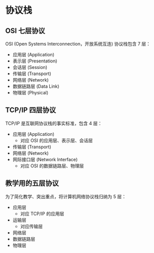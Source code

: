 # 协议栈

## OSI 七层协议

OSI (Open Systems Interconnection，开放系统互连) 协议栈包含 7 层：

- 应用层 (Application)
- 表示层 (Presentation)
- 会话层 (Session)
- 传输层 (Transport)
- 网络层 (Network)
- 数据链路层 (Data Link)
- 物理层 (Physical)

## TCP/IP 四层协议

TCP/IP 是互联网协议栈的事实标准，包含 4 层：

- 应用层 (Application)
  - 对应 OSI 的应用层、表示层、会话层
- 传输层 (Transport)
- 网络层 (Network)
- 网际接口层 (Network Interface)
  - 对应 OSI 的数据链路层、物理层

## 教学用的五层协议

为了简化教学、突出重点，将计算机网络协议栈归纳为 5 层：

- 应用层
  - 对应 TCP/IP 的应用层
- 运输层
  - 对应传输层
- 网络层
- 数据链路层
- 物理层
